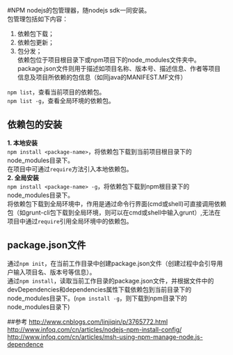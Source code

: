 #NPM
nodejs的包管理器，随nodejs sdk一同安装。<br/>
包管理包括如下内容：<br/>
1. 依赖包下载；<br/>
2. 依赖包更新；<br/>
3. 包分发；<br/>
依赖包位于项目根目录下或npm项目下的node_modules文件夹中。<br/>
package.json文件则用于描述如项目名称、版本号、描述信息、作者等项目信息及项目所依赖的包信息（如同java的MANIFEST.MF文件）<br/>

`npm list`，查看当前项目的依赖包。<br/>
`npm list -g`，查看全局环境的依赖包。<br/>

## 依赖包的安装
**1. 本地安装**<br/>
`npm install <package-name>`，将依赖包下载到当前项目根目录下的node_modules目录下。<br/>
在项目中可通过`require`方法引入本地依赖包。<br/>
**2. 全局安装**<br/>
`npm install <package-name> -g`，将依赖包下载到npm根目录下的node_modules目录下。<br/>
将依赖包下载到全局环境中，作用是通过命令行界面(cmd或shell)可直接调用依赖包（如grunt-cli包下载到全局环境，则可以在cmd或shell中输入grunt）,无法在项目中通过`require`引用全局环境中的依赖包。<br/>


## package.json文件
通过`npm init`，在当前工作目录中创建package.json文件（创建过程中会引导用户输入项目名、版本号等信息）。<br/>
通过`npm install`，读取当前工作目录的package.json文件，并根据文件中的devDependencies和dependencies属性下载依赖包到当前目录下的node_modules目录下。(`npm install -g`，则下载到npm目录下的node_modules目录下)<br/>

##参考
http://www.cnblogs.com/linjiqin/p/3765772.html
http://www.infoq.com/cn/articles/nodejs-npm-install-config/
http://www.infoq.com/cn/articles/msh-using-npm-manage-node.js-dependence

